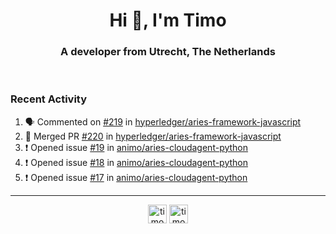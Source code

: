 <h1 align="center">Hi 👋, I'm Timo</h1>
<h3 align="center">A developer from Utrecht, The Netherlands</h3>
<br/>
<!-- https://github.com/rahuldkjain/github-profile-readme-generator --!>

<!--  <p align="left"><img src="https://github-readme-stats.vercel.app/api?username=timoglastra&show_icons=true&count_private=true&" alt="timoglastra" /></p> --!>

<!--
Github language stats
<p align="left"><img src="https://github-readme-stats.vercel.app/api/top-langs/?username=timoglastra&layout=compact" alt="timoglastra" /><p>
-->

<!-- Codestats language stats -->
<!-- <p align="left"><img src="https://codestats-readme.vercel.app/api/top-langs/?username=timoglastra&layout=compact&language_count=12" alt="timoglastra" /><p>    --!>
  
<h3>Recent Activity</h3>

<!--START_SECTION:activity-->
1. 🗣 Commented on [#219](https://github.com/hyperledger/aries-framework-javascript/issues/219) in [hyperledger/aries-framework-javascript](https://github.com/hyperledger/aries-framework-javascript)
2. 🎉 Merged PR [#220](https://github.com/hyperledger/aries-framework-javascript/pull/220) in [hyperledger/aries-framework-javascript](https://github.com/hyperledger/aries-framework-javascript)
3. ❗️ Opened issue [#19](https://github.com/animo/aries-cloudagent-python/issues/19) in [animo/aries-cloudagent-python](https://github.com/animo/aries-cloudagent-python)
4. ❗️ Opened issue [#18](https://github.com/animo/aries-cloudagent-python/issues/18) in [animo/aries-cloudagent-python](https://github.com/animo/aries-cloudagent-python)
5. ❗️ Opened issue [#17](https://github.com/animo/aries-cloudagent-python/issues/17) in [animo/aries-cloudagent-python](https://github.com/animo/aries-cloudagent-python)
<!--END_SECTION:activity-->

---

<p align="center">
<a href="https://twitter.com/timoglastra" target="blank"><img align="center" src="https://cdn.jsdelivr.net/npm/simple-icons@3.0.1/icons/twitter.svg" alt="timoglastra" height="30" width="30" /></a>
<a href="https://linkedin.com/in/timoglastra" target="blank"><img align="center" src="https://cdn.jsdelivr.net/npm/simple-icons@3.0.1/icons/linkedin.svg" alt="timoglastra" height="30" width="30" /></a>
</p>



